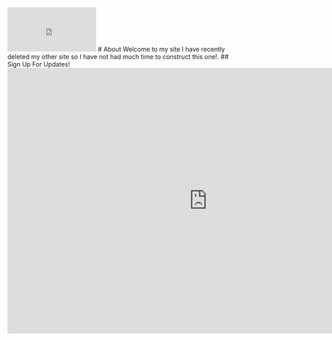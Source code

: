 <iframe src="https://gigt1.github.io/navigation_code" style="border:0px #ffffff none;" name="Nav_Code" scrolling="no" frameborder="0" marginheight="0px" marginwidth="0px" height="100px" width="200px" allowfullscreen></iframe>
# About
Welcome to my site I have recently deleted my other site so I have not had much time to construct this one!.
## Sign Up For Updates!
<iframe src="https://mailchi.mp/e0285ed0c095/sign-up" style="border:0px #ffffff none;" name="myiFrame" scrolling="yes" frameborder="0" marginheight="0px" marginwidth="0px" height="600px" width="900px" allowfullscreen></iframe>
